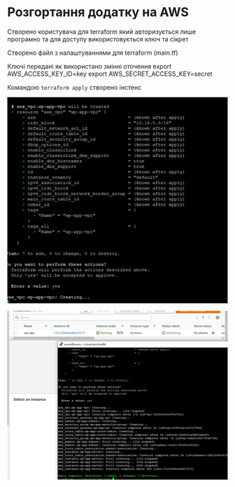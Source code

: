 # Розгортання додатку на AWS

Створено користувача для terraform який авторизується лише програмно та для доступу використовується ключ та сікрет

Створено файл з налаштуваннями для terraform (main.tf)

Ключі передані як використано змінні оточення
export AWS_ACCESS_KEY_ID=key
export AWS_SECRET_ACCESS_KEY=secret

Командою `terraform apply` створено інстенс

![apply.png](apply.png)

![ec2.png](ec2.png)
